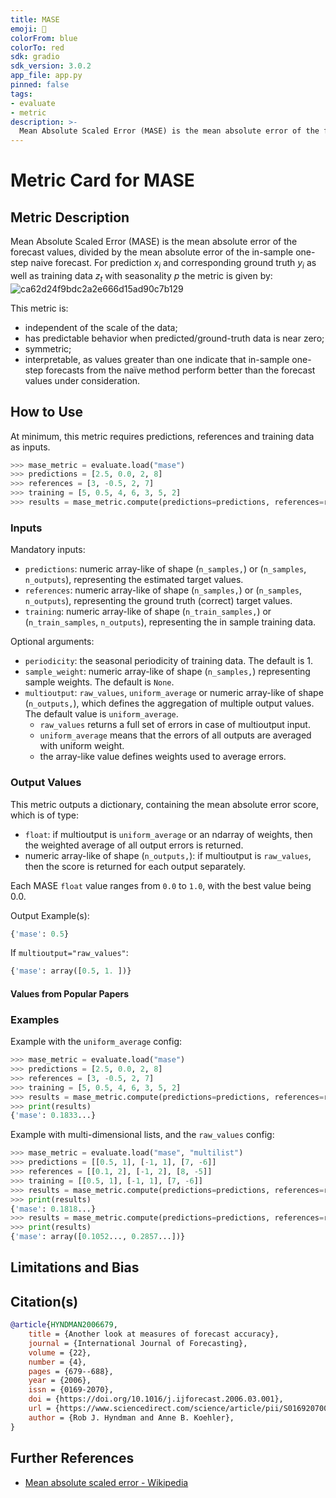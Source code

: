 ```yaml
---
title: MASE
emoji: 🤗 
colorFrom: blue
colorTo: red
sdk: gradio
sdk_version: 3.0.2
app_file: app.py
pinned: false
tags:
- evaluate
- metric
description: >-
  Mean Absolute Scaled Error (MASE) is the mean absolute error of the forecast values, divided by the mean absolute error of the in-sample one-step naive forecast on the training set.
---
```


# Metric Card for MASE

## Metric Description

Mean Absolute Scaled Error (MASE) is the mean absolute error of the forecast values, divided by the mean absolute error of the in-sample one-step naive forecast. For prediction $x_i$ and corresponding ground truth $y_i$ as well as training data $z_t$ with seasonality $p$ the metric is given by:
![ca62d24f9bdc2a2e666d15ad90c7b129](https://user-images.githubusercontent.com/8100/200009284-7ce4ccaa-373c-42f0-acbb-f81d52a97512.png)


This metric is:
*  independent of the scale of the data;
* has predictable behavior when predicted/ground-truth data is near zero;
*  symmetric;
* interpretable,  as values greater than one indicate that in-sample one-step forecasts from the naïve method perform better than the forecast values under consideration.


## How to Use

At minimum, this metric requires predictions, references and training data as inputs.

```python
>>> mase_metric = evaluate.load("mase")
>>> predictions = [2.5, 0.0, 2, 8]
>>> references = [3, -0.5, 2, 7]
>>> training = [5, 0.5, 4, 6, 3, 5, 2]
>>> results = mase_metric.compute(predictions=predictions, references=references, training=training)
```

### Inputs

Mandatory inputs: 
- `predictions`: numeric array-like of shape (`n_samples,`) or (`n_samples`, `n_outputs`), representing the estimated target values.
- `references`: numeric array-like of shape (`n_samples,`) or (`n_samples`, `n_outputs`), representing the ground truth (correct) target values.
- `training`: numeric array-like of shape (`n_train_samples,`) or (`n_train_samples`, `n_outputs`), representing the in sample training data.

Optional arguments:
- `periodicity`: the seasonal periodicity of training data. The default is 1.
- `sample_weight`: numeric array-like of shape (`n_samples,`) representing sample weights. The default is `None`.
- `multioutput`: `raw_values`, `uniform_average` or numeric array-like of shape (`n_outputs,`), which defines the aggregation of multiple output values. The default value is `uniform_average`.
  - `raw_values` returns a full set of errors in case of multioutput input.
  - `uniform_average` means that the errors of all outputs are averaged with uniform weight. 
  - the array-like value defines weights used to average errors.

### Output Values
This metric outputs a dictionary, containing the mean absolute error score, which is of type:
- `float`: if multioutput is `uniform_average` or an ndarray of weights, then the weighted average of all output errors is returned.
- numeric array-like of shape (`n_outputs,`): if multioutput is `raw_values`, then the score is returned for each output separately. 

Each MASE `float` value ranges from `0.0` to `1.0`, with the best value being 0.0.

Output Example(s):
```python
{'mase': 0.5}
```

If `multioutput="raw_values"`:
```python
{'mase': array([0.5, 1. ])}
```

#### Values from Popular Papers


### Examples

Example with the `uniform_average` config:
```python
>>> mase_metric = evaluate.load("mase")
>>> predictions = [2.5, 0.0, 2, 8]
>>> references = [3, -0.5, 2, 7]
>>> training = [5, 0.5, 4, 6, 3, 5, 2]
>>> results = mase_metric.compute(predictions=predictions, references=references, training=training)
>>> print(results)
{'mase': 0.1833...}
```

Example with multi-dimensional lists, and the `raw_values` config:
```python
>>> mase_metric = evaluate.load("mase", "multilist")
>>> predictions = [[0.5, 1], [-1, 1], [7, -6]]
>>> references = [[0.1, 2], [-1, 2], [8, -5]]
>>> training = [[0.5, 1], [-1, 1], [7, -6]]
>>> results = mase_metric.compute(predictions=predictions, references=references, training=training)
>>> print(results)
{'mase': 0.1818...}
>>> results = mase_metric.compute(predictions=predictions, references=references, training=training, multioutput='raw_values')
>>> print(results)
{'mase': array([0.1052..., 0.2857...])}
```

## Limitations and Bias


## Citation(s)

```bibtex
@article{HYNDMAN2006679,
    title = {Another look at measures of forecast accuracy},
    journal = {International Journal of Forecasting},
    volume = {22},
    number = {4},
    pages = {679--688},
    year = {2006},
    issn = {0169-2070},
    doi = {https://doi.org/10.1016/j.ijforecast.2006.03.001},
    url = {https://www.sciencedirect.com/science/article/pii/S0169207006000239},
    author = {Rob J. Hyndman and Anne B. Koehler},
}
```

## Further References
- [Mean absolute scaled error - Wikipedia](https://en.wikipedia.org/wiki/Mean_absolute_scaled_errorr)
